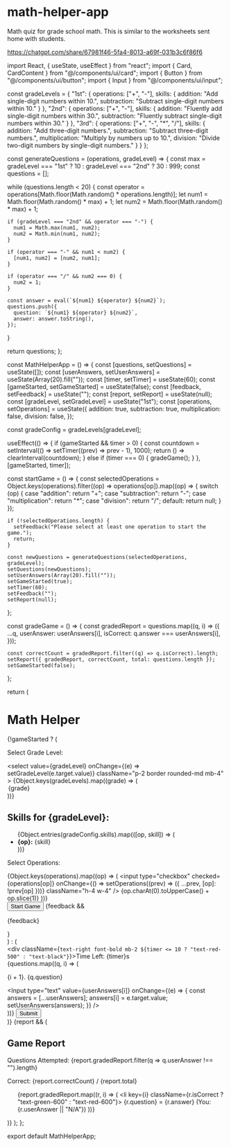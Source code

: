 # math-helper-app
Math quiz for grade school math. This is similar to the worksheets sent home with students. 

https://chatgpt.com/share/67981f46-5fa4-8013-a69f-031b3c6f86f6


import React, { useState, useEffect } from "react";
import { Card, CardContent } from "@/components/ui/card";
import { Button } from "@/components/ui/button";
import { Input } from "@/components/ui/input";

const gradeLevels = {
  "1st": {
    operations: ["+", "-"],
    skills: {
      addition: "Add single-digit numbers within 10.",
      subtraction: "Subtract single-digit numbers within 10."
    }
  },
  "2nd": {
    operations: ["+", "-"],
    skills: {
      addition: "Fluently add single-digit numbers within 30.",
      subtraction: "Fluently subtract single-digit numbers within 30."
    }
  },
  "3rd": {
    operations: ["+", "-", "*", "/"],
    skills: {
      addition: "Add three-digit numbers.",
      subtraction: "Subtract three-digit numbers.",
      multiplication: "Multiply by numbers up to 10.",
      division: "Divide two-digit numbers by single-digit numbers."
    }
  }
};

const generateQuestions = (operations, gradeLevel) => {
  const max = gradeLevel === "1st" ? 10 : gradeLevel === "2nd" ? 30 : 999;
  const questions = [];

  while (questions.length < 20) {
    const operator = operations[Math.floor(Math.random() * operations.length)];
    let num1 = Math.floor(Math.random() * max) + 1;
    let num2 = Math.floor(Math.random() * max) + 1;

    if (gradeLevel === "2nd" && operator === "-") {
      num1 = Math.max(num1, num2);
      num2 = Math.min(num1, num2);
    }

    if (operator === "-" && num1 < num2) {
      [num1, num2] = [num2, num1];
    }

    if (operator === "/" && num2 === 0) {
      num2 = 1;
    }

    const answer = eval(`${num1} ${operator} ${num2}`);
    questions.push({
      question: `${num1} ${operator} ${num2}`,
      answer: answer.toString(),
    });
  }

  return questions;
};

const MathHelperApp = () => {
  const [questions, setQuestions] = useState([]);
  const [userAnswers, setUserAnswers] = useState(Array(20).fill(""));
  const [timer, setTimer] = useState(60);
  const [gameStarted, setGameStarted] = useState(false);
  const [feedback, setFeedback] = useState("");
  const [report, setReport] = useState(null);
  const [gradeLevel, setGradeLevel] = useState("1st");
  const [operations, setOperations] = useState({
    addition: true,
    subtraction: true,
    multiplication: false,
    division: false,
  });

  const gradeConfig = gradeLevels[gradeLevel];

  useEffect(() => {
    if (gameStarted && timer > 0) {
      const countdown = setInterval(() => setTimer((prev) => prev - 1), 1000);
      return () => clearInterval(countdown);
    } else if (timer === 0) {
      gradeGame();
    }
  }, [gameStarted, timer]);

  const startGame = () => {
    const selectedOperations = Object.keys(operations).filter((op) => operations[op]).map((op) => {
      switch (op) {
        case "addition":
          return "+";
        case "subtraction":
          return "-";
        case "multiplication":
          return "*";
        case "division":
          return "/";
        default:
          return null;
      }
    });

    if (!selectedOperations.length) {
      setFeedback("Please select at least one operation to start the game.");
      return;
    }

    const newQuestions = generateQuestions(selectedOperations, gradeLevel);
    setQuestions(newQuestions);
    setUserAnswers(Array(20).fill(""));
    setGameStarted(true);
    setTimer(60);
    setFeedback("");
    setReport(null);
  };

  const gradeGame = () => {
    const gradedReport = questions.map((q, i) => ({
      ...q,
      userAnswer: userAnswers[i],
      isCorrect: q.answer === userAnswers[i],
    }));

    const correctCount = gradedReport.filter((q) => q.isCorrect).length;
    setReport({ gradedReport, correctCount, total: questions.length });
    setGameStarted(false);
  };

  return (
    <div className="min-h-screen flex flex-col items-center justify-center bg-gray-100 p-4">
      <Card className="max-w-2xl w-full p-4 shadow-lg">
        <CardContent>
          <h1 className="text-xl font-bold text-center mb-4">Math Helper</h1>
          {!gameStarted ? (
            <div className="text-center">
              <p>Select Grade Level:</p>
              <select
                value={gradeLevel}
                onChange={(e) => setGradeLevel(e.target.value)}
                className="p-2 border rounded-md mb-4"
              >
                {Object.keys(gradeLevels).map((grade) => (
                  <option key={grade} value={grade}>{grade}</option>
                ))}
              </select>
              <div>
                <h2 className="text-lg font-bold mb-2">Skills for {gradeLevel}:</h2>
                <ul>
                  {Object.entries(gradeConfig.skills).map(([op, skill]) => (
                    <li key={op}><strong>{op}:</strong> {skill}</li>
                  ))}
                </ul>
              </div>
              <p>Select Operations:</p>
              <div className="flex flex-wrap gap-4 mb-4">
                {Object.keys(operations).map((op) => (
                  <label key={op} className="flex items-center gap-2">
                    <input
                      type="checkbox"
                      checked={operations[op]}
                      onChange={() => setOperations((prev) => ({ ...prev, [op]: !prev[op] }))}
                      className="h-4 w-4"
                    />
                    {op.charAt(0).toUpperCase() + op.slice(1)}
                  </label>
                ))}
              </div>
              <Button onClick={startGame}>Start Game</Button>
              {feedback && <p className="text-red-500 mt-2">{feedback}</p>}
            </div>
          ) : (
            <div>
              <div className={`text-right font-bold mb-2 ${timer <= 10 ? "text-red-500" : "text-black"}`}>Time Left: {timer}s</div>
              {questions.map((q, i) => (
                <div key={i} className="mb-2">
                  <p>{i + 1}. {q.question}</p>
                  <Input
                    type="text"
                    value={userAnswers[i]}
                    onChange={(e) => {
                      const answers = [...userAnswers];
                      answers[i] = e.target.value;
                      setUserAnswers(answers);
                    }}
                  />
                </div>
              ))}
              <Button onClick={gradeGame} className="mt-4">Submit</Button>
            </div>
          )}
          {report && (
            <div>
              <h2 className="text-lg font-bold mb-2">Game Report</h2>
              <p>Questions Attempted: {report.gradedReport.filter(q => q.userAnswer !== "").length}</p>
              <p>Correct: {report.correctCount} / {report.total}</p>
              <ul className="mt-2">
                {report.gradedReport.map((r, i) => (
                  <li key={i} className={r.isCorrect ? "text-green-600" : "text-red-600"}>
                    {r.question} = {r.answer} (You: {r.userAnswer || "N/A"})
                  </li>
                ))}
              </ul>
            </div>
          )}
        </CardContent>
      </Card>
    </div>
  );
};

export default MathHelperApp;
